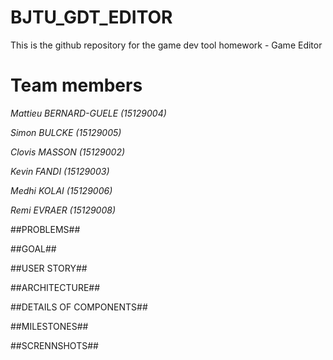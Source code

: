 # BJTU_GDT_EDITOR
This is the github repository for the game dev tool homework - Game Editor

# Team members
*Mattieu BERNARD-GUELE (15129004)* 

*Simon BULCKE (15129005)*

*Clovis MASSON (15129002)*

*Kevin FANDI (15129003)*

*Medhi KOLAI (15129006)*

*Remi EVRAER (15129008)*


##PROBLEMS##

##GOAL##

##USER STORY##

##ARCHITECTURE##

##DETAILS OF COMPONENTS##

##MILESTONES##

##SCRENNSHOTS##